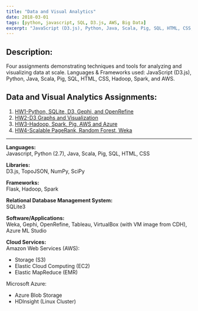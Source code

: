 ```yaml
---
title: "Data and Visual Analytics"
date: 2018-03-01
tags: [python, javascript, SQL, D3.js, AWS, Big Data]
excerpt: "JavaScript (D3.js), Python, Java, Scala, Pig, SQL, HTML, CSS, Hadoop, Spark, AWS"
---  
```

## Description:
Four assignments demonstrating techniques and tools for analyzing and visualizing data at scale. Languages & Frameworks used: JavaScript (D3.js), Python, Java, Scala, Pig, SQL, HTML, CSS, Hadoop, Spark, and AWS.  

## Data and Visual Analytics Assignments:

1. [HW1-Python, SQLite, D3, Gephi, and OpenRefine](https://github.com/jjgong7/Data-and-Visual-Analytics/tree/master/HW1-Python%2C%20SQLite%2C%20D3%2C%20Gephi%2C%20and%20OpenRefine)
2. [HW2-D3 Graphs and Visualization](https://github.com/jjgong7/Data-and-Visual-Analytics/tree/master/HW2-D3%20Graphs%20and%20Visualization)
3. [HW3-Hadoop, Spark, Pig, AWS and Azure](https://github.com/jjgong7/Data-and-Visual-Analytics/tree/master/HW3-Hadoop%2C%20Spark%2C%20Pig%2C%20and%20Azure)
4. [HW4-Scalable PageRank, Random Forest, Weka](https://github.com/jjgong7/Data-and-Visual-Analytics/tree/master/HW4-Scalable%20PageRank%2C%20Random%20Forest%2C%20Weka)

---

**Languages:**  
Javascript, Python (2.7), Java, Scala, Pig, SQL, HTML, CSS

**Libraries:**  
D3.js, TopoJSON, NumPy, SciPy

**Frameworks:**  
Flask, Hadoop, Spark

**Relational Database Management System:**  
SQLite3

**Software/Applications:**  
Weka, Gephi, OpenRefine, Tableau, VirtualBox (with VM image from CDH), Azure ML Studio

**Cloud Services:**   
Amazon Web Services (AWS):
   * Storage (S3)
   * Elastic Cloud Computing (EC2)
   * Elastic MapReduce (EMR)  

Microsoft Azure:  
   * Azure Blob Storage
   * HDInsight (Linux Cluster)
